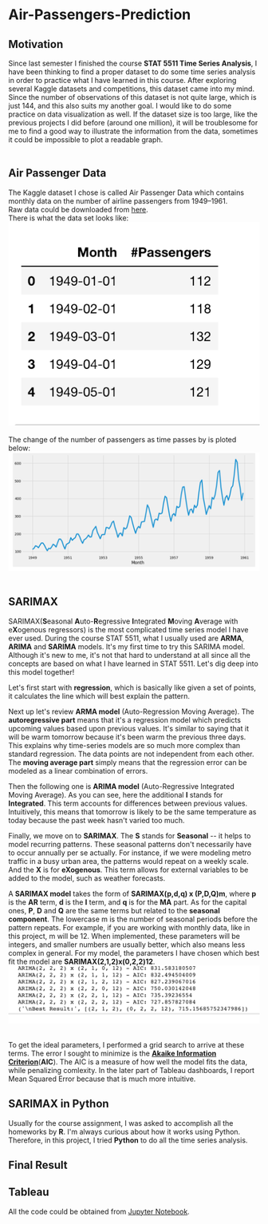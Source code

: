 # Air-Passengers-Prediction
## Motivation
Since last semester I finished the course **STAT 5511 Time Series Analysis**, I have been thinking to find a proper dataset to do some time series analysis in order to practice what I have learned in this course. After exploring several Kaggle datasets and competitions, this dataset came into my mind. Since the number of observations of this dataset is not quite large, which is just 144, and this also suits my another goal. I would like to do some practice on data visualization as well. If the dataset size is too large, like the previous projects I did before (around one million), it will be troublesome for me to find a good way to illustrate the information from the data, sometimes it could be impossible to plot a readable graph.<br /><br />

## Air Passenger Data
The Kaggle dataset I chose is called Air Passenger Data which contains monthly data on the number of airline passengers from 1949–1961. <br />Raw data could be downloaded from [here](https://www.kaggle.com/rakannimer/air-passengers).<br />
There is what the data set looks like:<br /> ![Figure1](https://github.com/EchoZhaoo/Air-Passengers-Prediction/blob/master/images/Figure1.png)<br /><br />
The change of the number of passengers as time passes by is ploted below:<br />![Figure2](https://github.com/EchoZhaoo/Air-Passengers-Prediction/blob/master/images/Figure2.png)<br /><br />

## SARIMAX
SARIMAX(**S**easonal **A**uto-**R**egressive **I**ntegrated **M**oving **A**verage with e**X**ogenous regressors) is the most complicated time series model I have ever used. During the course STAT 5511, what I usually used are **ARMA**, **ARIMA** and **SARIMA** models. It's my first time to try this SARIMA model. Although it's new to me, it's not that hard to understand at all since all the concepts are based on what I have learned in STAT 5511. Let's dig deep into this model together!<br />

Let's first start with **regression**, which is basically like given a set of points, it calculates the line which will best explain the pattern.<br />

Next up let's review **ARMA model** (Auto-Regression Moving Average). The **autoregressive part** means that it's a regression model which predicts upcoming values based upon previous values. It's similar to saying that it will be warm tomorrow because it's been warm the previous three days. This explains why time-series models are so much more complex than standard regression. The data points are not independent from each other. The **moving average part** simply means that the regression error can be modeled as a linear combination of errors.<br />

Then the following one is **ARIMA model** (Auto-Regressive Integrated Moving Average). As you can see, here the additional **I** stands for **Integrated**. This term accounts for differences between previous values. Intuitively, this means that tomorrow is likely to be the same temperature as today because the past week hasn't varied too much.<br />

Finally, we move on to **SARIMAX**. The **S** stands for **Seasonal** -- it helps to model recurring patterns. These seasonal patterns don't necessarily have to occur annually per se actually. For instance, if we were modeling metro traffic in a busy urban area, the patterns would repeat on a weekly scale. And the **X** is for **eXogenous**. This term allows for external variables to be added to the model, such as weather forecasts. <br />

A **SARIMAX model** takes the form of **SARIMAX(p,d,q) x (P,D,Q)m**, where **p** is the **AR** term, **d** is the **I** term, and **q** is for the **MA** part. As for the capital ones, **P**, **D** and **Q** are the same terms but related to the **seasonal component**. The lowercase m is the number of seasonal periods before the pattern repeats. For example, if you are working with monthly data, like in this project, m will be 12. When implemented, these parameters will be integers, and smaller numbers are usually better, which also means less complex in general. For my model, the parameters I have chosen which best fit the model are **SARIMAX(2,1,2)x(0,2,2)12**.<br />![Figure3](https://github.com/EchoZhaoo/Air-Passengers-Prediction/blob/master/images/Figure3.png)<br /><br />

To get the ideal parameters, I performed a grid search to arrive at these terms. The error I sought to minimize is the [**Akaike Information Criterion**](https://en.wikipedia.org/wiki/Akaike_information_criterion)(**AIC**). The AIC is a measure of how well the model fits the data, while penalizing comlexity. In the later part of Tableau dashboards, I report Mean Squared Error because that is much more intuitive.<br />

## SARIMAX in Python
Usually for the course assignment, I was asked to accomplish all the homeworks by **R**. I'm always curious about how it works using Python. Therefore, in this project, I tried **Python** to do all the time series analysis. 

## Final Result

## Tableau 

All the code could be obtained from [Jupyter Notebook](https://github.com/EchoZhaoo/Air-Passengers-Prediction/blob/master/SARIMAX.ipynb). 
